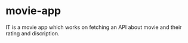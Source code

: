 # movie-app

IT is a movie app which works on fetching an API about movie and their rating and discription.
